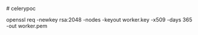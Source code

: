 # celerypoc


openssl req -newkey rsa:2048 -nodes -keyout worker.key -x509 -days 365 -out worker.pem
